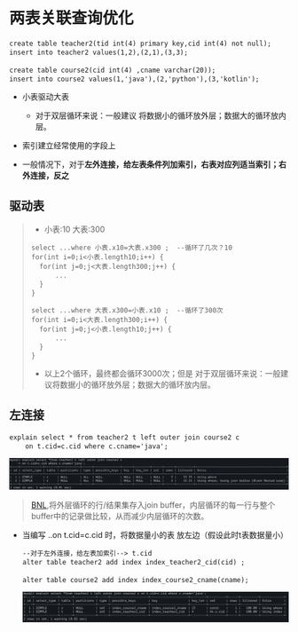 # 两表关联查询优化

```
create table teacher2(tid int(4) primary key,cid int(4) not null);
insert into teacher2 values(1,2),(2,1),(3,3);

create table course2(cid int(4) ,cname varchar(20));
insert into course2 values(1,'java'),(2,'python'),(3,'kotlin');
```

- 小表驱动大表
  
  - 对于双层循环来说：一般建议 将数据小的循环放外层；数据大的循环放内层。

- 索引建立经常使用的字段上
- 一般情况下，对于**左外连接，给左表条件列加索引，右表对应列适当索引；右外连接，反之**

## 驱动表

> - 小表:10 大表:300
>
> ```
> select ...where 小表.x10=大表.x300 ;	--循环了几次？10
> for(int i=0;i<小表.length10;i++) {
> 	for(int j=0;j<大表.length300;j++) {
> 		...
> 	}
> }
> ```
>
> ```
> select ...where 大表.x300=小表.x10 ;	--循环了300次
> for(int i=0;i<大表.length300;i++) {
> 	for(int j=0;j<小表.length10;j++) {
> 		...
> 	}
> }
> ```
>
> - 以上2个循环，最终都会循环3000次；但是 对于双层循环来说：一般建议将数据小的循环放外层；数据大的循环放内层。



## 左连接

```
explain select * from teacher2 t left outer join course2 c
	on t.cid=c.cid where c.cname='java';
```

![image-20220517132021490](.pics/image-20220517132021490.png)

> [BNL](../DB.MYSQL/5.MySQL体系结构/1.MySQL体系结构/2.server层服务层SQL层/4.2.BKA特性.md),将外层循环的行/结果集存入join buffer，内层循环的每一行与整个buffer中的记录做比较，从而减少内层循环的次数。

- 当编写 ..on t.cid=c.cid 时，将数据量小的表 放左边（假设此时t表数据量小）

  ```
  --对于左外连接，给左表加索引--> t.cid
  alter table teacher2 add index index_teacher2_cid(cid) ;
  
  alter table course2 add index index_course2_cname(cname);
  ```

  ![image-20220517132333083](.pics/image-20220517132333083.png)

